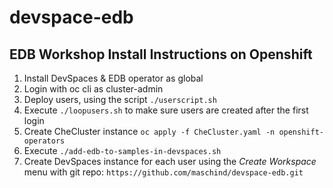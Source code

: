 # devspace-edb

## EDB Workshop Install Instructions on Openshift 

1. Install DevSpaces & EDB operator as global
2. Login with oc cli as cluster-admin
3. Deploy users, using the script ```./userscript.sh```
4. Execute ```./loopusers.sh``` to make sure users are created after the first login 
5. Create CheCluster instance ```oc apply -f CheCluster.yaml -n openshift-operators```
6. Execute ```./add-edb-to-samples-in-devspaces.sh```
7. Create DevSpaces instance for each user using the *Create Workspace* menu with git repo: ```https://github.com/maschind/devspace-edb.git```




